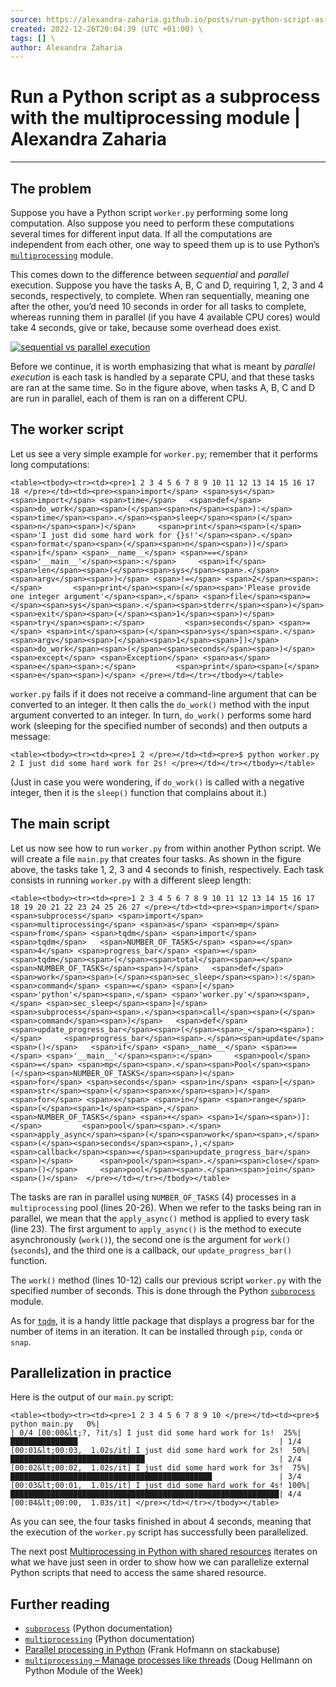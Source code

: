 ```yaml
---
source: https://alexandra-zaharia.github.io/posts/run-python-script-as-subprocess-with-multiprocessing/ \
created: 2022-12-26T20:04:39 (UTC +01:00) \
tags: [] \
author: Alexandra Zaharia
---
```

# Run a Python script as a subprocess with the multiprocessing module | Alexandra Zaharia
---
## The problem

Suppose you have a Python script `worker.py` performing some long computation. Also suppose you need to perform these computations several times for different input data. If all the computations are independent from each other, one way to speed them up is to use Python’s [`multiprocessing`](https://docs.python.org/3/library/multiprocessing.html) module.

This comes down to the difference between _sequential_ and _parallel_ execution. Suppose you have the tasks A, B, C and D, requiring 1, 2, 3 and 4 seconds, respectively, to complete. When ran sequentially, meaning one after the other, you’d need 10 seconds in order for all tasks to complete, whereas running them in parallel (if you have 4 available CPU cores) would take 4 seconds, give or take, because some overhead does exist.

[![sequential vs parallel execution](https://alexandra-zaharia.github.io/assets/img/posts/seq_vs_parallel.png)](https://alexandra-zaharia.github.io/assets/img/posts/seq_vs_parallel.png)

Before we continue, it is worth emphasizing that what is meant by _parallel execution_ is each task is handled by a separate CPU, and that these tasks are ran at the same time. So in the figure above, when tasks A, B, C and D are run in parallel, each of them is ran on a different CPU.

## The worker script

Let us see a very simple example for `worker.py`; remember that it performs long computations:

`<table><tbody><tr><td><pre>1 2 3 4 5 6 7 8 9 10 11 12 13 14 15 16 17 18 </pre></td><td><pre><span>import</span> <span>sys</span> <span>import</span> <span>time</span>   <span>def</span> <span>do_work</span><span>(</span><span>n</span><span>):</span>     <span>time</span><span>.</span><span>sleep</span><span>(</span><span>n</span><span>)</span>     <span>print</span><span>(</span><span>'I just did some hard work for {}s!'</span><span>.</span><span>format</span><span>(</span><span>n</span><span>))</span>   <span>if</span> <span>__name__</span> <span>==</span> <span>'__main__'</span><span>:</span>     <span>if</span> <span>len</span><span>(</span><span>sys</span><span>.</span><span>argv</span><span>)</span> <span>!=</span> <span>2</span><span>:</span>       <span>print</span><span>(</span><span>'Please provide one integer argument'</span><span>,</span> <span>file</span><span>=</span><span>sys</span><span>.</span><span>stderr</span><span>)</span>       <span>exit</span><span>(</span><span>1</span><span>)</span>     <span>try</span><span>:</span>         <span>seconds</span> <span>=</span> <span>int</span><span>(</span><span>sys</span><span>.</span><span>argv</span><span>[</span><span>1</span><span>])</span>         <span>do_work</span><span>(</span><span>seconds</span><span>)</span>     <span>except</span> <span>Exception</span> <span>as</span> <span>e</span><span>:</span>         <span>print</span><span>(</span><span>e</span><span>)</span> </pre></td></tr></tbody></table>`

`worker.py` fails if it does not receive a command-line argument that can be converted to an integer. It then calls the `do_work()` method with the input argument converted to an integer. In turn, `do_work()` performs some hard work (sleeping for the specified number of seconds) and then outputs a message:

`<table><tbody><tr><td><pre>1 2 </pre></td><td><pre>$ python worker.py 2 I just did some hard work for 2s! </pre></td></tr></tbody></table>`

(Just in case you were wondering, if `do_work()` is called with a negative integer, then it is the `sleep()` function that complains about it.)

## The main script

Let us now see how to run `worker.py` from within another Python script. We will create a file `main.py` that creates four tasks. As shown in the figure above, the tasks take 1, 2, 3 and 4 seconds to finish, respectively. Each task consists in running `worker.py` with a different sleep length:

`<table><tbody><tr><td><pre>1 2 3 4 5 6 7 8 9 10 11 12 13 14 15 16 17 18 19 20 21 22 23 24 25 26 27 </pre></td><td><pre><span>import</span> <span>subprocess</span> <span>import</span> <span>multiprocessing</span> <span>as</span> <span>mp</span> <span>from</span> <span>tqdm</span> <span>import</span> <span>tqdm</span>   <span>NUMBER_OF_TASKS</span> <span>=</span> <span>4</span> <span>progress_bar</span> <span>=</span> <span>tqdm</span><span>(</span><span>total</span><span>=</span><span>NUMBER_OF_TASKS</span><span>)</span>   <span>def</span> <span>work</span><span>(</span><span>sec_sleep</span><span>):</span>     <span>command</span> <span>=</span> <span>[</span><span>'python'</span><span>,</span> <span>'worker.py'</span><span>,</span> <span>sec_sleep</span><span>]</span>     <span>subprocess</span><span>.</span><span>call</span><span>(</span><span>command</span><span>)</span>   <span>def</span> <span>update_progress_bar</span><span>(</span><span>_</span><span>):</span>     <span>progress_bar</span><span>.</span><span>update</span><span>()</span>   <span>if</span> <span>__name__</span> <span>==</span> <span>'__main__'</span><span>:</span>     <span>pool</span> <span>=</span> <span>mp</span><span>.</span><span>Pool</span><span>(</span><span>NUMBER_OF_TASKS</span><span>)</span>      <span>for</span> <span>seconds</span> <span>in</span> <span>[</span><span>str</span><span>(</span><span>x</span><span>)</span> <span>for</span> <span>x</span> <span>in</span> <span>range</span><span>(</span><span>1</span><span>,</span> <span>NUMBER_OF_TASKS</span> <span>+</span> <span>1</span><span>)]:</span>         <span>pool</span><span>.</span><span>apply_async</span><span>(</span><span>work</span><span>,</span> <span>(</span><span>seconds</span><span>,),</span> <span>callback</span><span>=</span><span>update_progress_bar</span><span>)</span>      <span>pool</span><span>.</span><span>close</span><span>()</span>     <span>pool</span><span>.</span><span>join</span><span>()</span>  </pre></td></tr></tbody></table>`

The tasks are ran in parallel using `NUMBER_OF_TASKS` (4) processes in a `multiprocessing` pool (lines 20-26). When we refer to the tasks being ran in parallel, we mean that the `apply_async()` method is applied to every task (line 23). The first argument to `apply_async()` is the method to execute asynchronously (`work()`), the second one is the argument for `work()` (`seconds`), and the third one is a callback, our `update_progress_bar()` function.

The `work()` method (lines 10-12) calls our previous script `worker.py` with the specified number of seconds. This is done through the Python [`subprocess`](https://docs.python.org/3/library/subprocess.html) module.

As for [`tqdm`](https://tqdm.github.io/), it is a handy little package that displays a progress bar for the number of items in an iteration. It can be installed through `pip`, `conda` or `snap`.

## Parallelization in practice

Here is the output of our `main.py` script:

`<table><tbody><tr><td><pre>1 2 3 4 5 6 7 8 9 10 </pre></td><td><pre>$ python main.py   0%|                                                                    | 0/4 [00:00&lt;?, ?it/s] I just did some hard work for 1s!  25%|███████████████                                             | 1/4 [00:01&lt;00:03,  1.02s/it] I just did some hard work for 2s!  50%|██████████████████████████████                              | 2/4 [00:02&lt;00:02,  1.02s/it] I just did some hard work for 3s!  75%|█████████████████████████████████████████████               | 3/4 [00:03&lt;00:01,  1.01s/it] I just did some hard work for 4s! 100%|████████████████████████████████████████████████████████████| 4/4 [00:04&lt;00:00,  1.03s/it] </pre></td></tr></tbody></table>`

As you can see, the four tasks finished in about 4 seconds, meaning that the execution of the `worker.py` script has successfully been parallelized.

The next post [Multiprocessing in Python with shared resources](https://alexandra-zaharia.github.io/posts/multiprocessing-in-python-with-shared-resources/) iterates on what we have just seen in order to show how we can parallelize external Python scripts that need to access the same shared resource.

## Further reading

-   [`subprocess`](https://docs.python.org/3/library/subprocess.html) (Python documentation)
-   [`multiprocessing`](https://docs.python.org/3/library/multiprocessing.html) (Python documentation)
-   [Parallel processing in Python](https://stackabuse.com/parallel-processing-in-python/) (Frank Hofmann on stackabuse)
-   [`multiprocessing` – Manage processes like threads](https://pymotw.com/3/multiprocessing/index.html) (Doug Hellmann on Python Module of the Week)
